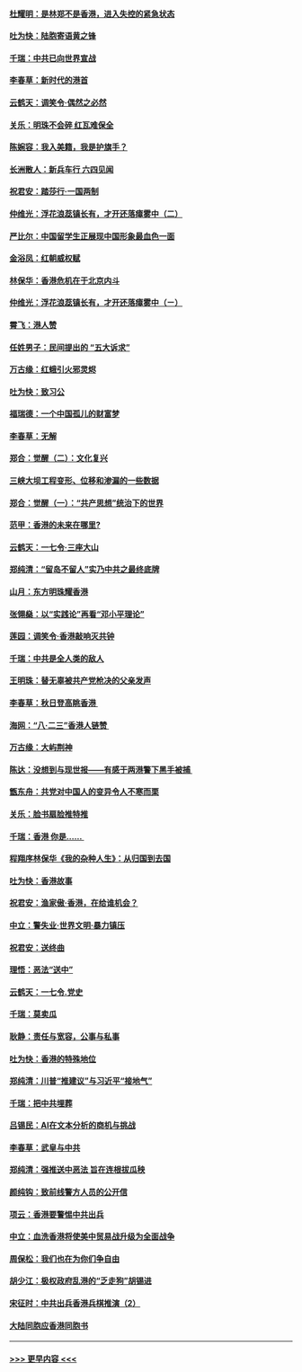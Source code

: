 #### [杜耀明：是林郑不是香港，进入失控的紧急状态](../pages/nsc993/n11491420.md?t=09010922) 
#### [吐为快：陆胞寄语黄之锋](../pages/nsc993/n11491117.md?t=09010922) 
#### [千瑞：中共已向世界宣战](../pages/nsc993/n11490123.md?t=09010922) 
#### [李春草：新时代的港首](../pages/nsc993/n11489864.md?t=09010922) 
#### [云鹤天：调笑令·偶然之必然](../pages/nsc993/n11489701.md?t=09010922) 
#### [关乐：明珠不会碎 红瓦难保全](../pages/nsc993/n11489647.md?t=09010922) 
#### [陈婉容：我入美籍，我是护旗手？](../pages/nsc993/n11487908.md?t=09010922) 
#### [长洲散人：新兵车行 六四见闻](../pages/nsc993/n11487729.md?t=09010922) 
#### [祝君安：踏莎行‧一国两制](../pages/nsc993/n11487699.md?t=09010922) 
#### [仲维光：浮花浪蕊镇长有，才开还落瘴雾中（二）](../pages/nsc993/n11483286.md?t=09010922) 
#### [严比尔：中国留学生正展现中国形象最血色一面](../pages/nsc993/n11485145.md?t=09010922) 
#### [金浴凤：红朝威权赋](../pages/nsc993/n11485191.md?t=09010922) 
#### [林保华：香港危机在于北京内斗](../pages/nsc993/n11484593.md?t=09010922) 
#### [仲维光：浮花浪蕊镇长有，才开还落瘴雾中（ㄧ）](../pages/nsc993/n11483259.md?t=09010922) 
#### [霄飞：港人赞](../pages/nsc993/n11482957.md?t=09010922) 
#### [任姓男子：民间提出的 “五大诉求”](../pages/nsc993/n11482897.md?t=09010922) 
#### [万古缘：红蛾引火邪灵烬](../pages/nsc993/n11482886.md?t=09010922) 
#### [吐为快：致习公](../pages/nsc993/n11482867.md?t=09010922) 
#### [福瑞德：一个中国孤儿的财富梦](../pages/nsc993/n11482817.md?t=09010922) 
#### [李春草：无解](../pages/nsc993/n11482791.md?t=09010922) 
#### [郑合：觉醒（二）：文化复兴](../pages/nsc993/n11478025.md?t=09010922) 
#### [三峡大坝工程变形、位移和渗漏的一些数据](../pages/nsc993/n11478232.md?t=09010922) 
#### [郑合：觉醒（一）：“共产思想”统治下的世界](../pages/nsc993/n11477663.md?t=09010922) 
#### [范甲：香港的未来在哪里?](../pages/nsc993/n11477249.md?t=09010922) 
#### [云鹤天：一七令·三座大山](../pages/nsc993/n11477192.md?t=09010922) 
#### [郑纯清：“留岛不留人”实乃中共之最终底牌](../pages/nsc993/n11476160.md?t=09010922) 
#### [山月：东方明珠耀香港](../pages/nsc993/n11476077.md?t=09010922) 
#### [张翎燊：以“实践论”再看“邓小平理论”](../pages/nsc993/n11475733.md?t=09010922) 
#### [莲园：调笑令‧香港敲响灭共钟](../pages/nsc993/n11475723.md?t=09010922) 
#### [千瑞：中共是全人类的敌人](../pages/nsc993/n11475329.md?t=09010922) 
#### [王明珠：替无辜被共产党枪决的父亲发声](../pages/nsc993/n11474570.md?t=09010922) 
#### [李春草：秋日登高眺香港 ](../pages/nsc993/n11474491.md?t=09010922) 
#### [海网：“八·二三”香港人链赞 ](../pages/nsc993/n11474538.md?t=09010922) 
#### [万古缘：大屿荆神](../pages/nsc993/n11474401.md?t=09010922) 
#### [陈达：没想到与现世报——有感于两港警下黑手被捕 ](../pages/nsc993/n11472557.md?t=09010922) 
#### [甑东舟：共党对中国人的变异令人不寒而栗](../pages/nsc993/n11472496.md?t=09010922) 
#### [关乐：脸书扇脸推特推](../pages/nsc993/n11472488.md?t=09010922) 
#### [千瑞：香港  你是…… ](../pages/nsc993/n11472459.md?t=09010922) 
#### [程翔序林保华《我的杂种人生》：从归国到去国](../pages/nsc993/n11472369.md?t=09010922) 
#### [吐为快：香港故事](../pages/nsc993/n11471931.md?t=09010922) 
#### [祝君安：渔家傲‧香港，在给谁机会？](../pages/nsc993/n11469718.md?t=09010922) 
#### [中立：警失业‧世界文明‧暴力镇压](../pages/nsc993/n11467566.md?t=09010922) 
#### [祝君安：送终曲](../pages/nsc993/n11467546.md?t=09010922) 
#### [理悟：恶法“送中”](../pages/nsc993/n11467290.md?t=09010922) 
#### [云鹤天：一七令.党史](../pages/nsc993/n11464122.md?t=09010922) 
#### [千瑞：莫卖瓜](../pages/nsc993/n11463014.md?t=09010922) 
#### [耿静：责任与宽容，公事与私事](../pages/nsc993/n11462810.md?t=09010922) 
#### [吐为快：香港的特殊地位](../pages/nsc993/n11462562.md?t=09010922) 
#### [郑纯清：川普“推建议”与习近平“接地气”](../pages/nsc993/n11461683.md?t=09010922) 
#### [千瑞：把中共埋葬](../pages/nsc993/n11461658.md?t=09010922) 
#### [吕锡民：AI在文本分析的商机与挑战](../pages/nsc993/n11460607.md?t=09010922) 
#### [李春草：武皇与中共](../pages/nsc993/n11460589.md?t=09010922) 
#### [郑纯清：强推送中恶法 旨在连根拔瓜秧](../pages/nsc993/n11460526.md?t=09010922) 
#### [颜纯钩：致前线警方人员的公开信](../pages/nsc993/n11459564.md?t=09010922) 
#### [项云：香港要警惕中共出兵](../pages/nsc993/n11459530.md?t=09010922) 
#### [中立：血洗香港将使美中贸易战升级为全面战争](../pages/nsc993/n11459717.md?t=09010922) 
#### [周保松：我们也在为你们争自由](../pages/nsc993/n11459087.md?t=09010922) 
#### [胡少江：极权政府乱港的“乏走狗”胡锡进](../pages/nsc993/n11459051.md?t=09010922) 
#### [宋征时：中共出兵香港兵棋推演（2）](../pages/nsc993/n11458306.md?t=09010922) 
#### [大陆同胞应香港同胞书](../pages/nsc993/n11457241.md?t=09010922) 

----
#### [ >>> 更早内容 <<< ](../indexes/nsc993-earlier.md)
